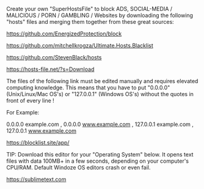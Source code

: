 Create your own "SuperHostsFile" to block ADS, SOCIAL-MEDIA / MALICIOUS / PORN / GAMBLING / Websites by downloading the following "hosts" files and merging them together from these great sources:

https://github.com/EnergizedProtection/block

https://github.com/mitchellkrogza/Ultimate.Hosts.Blacklist

https://github.com/StevenBlack/hosts

https://hosts-file.net/?s=Download

The files of the following link must be edited manually and requires elevated computing knowledge. This means that you have to put "0.0.0.0<SPACE>" (Unix/Linux/Mac OS's) or "127.0.0.1<SPACE>" (Windows OS's) without the quotes in front of every line !

For Example:

0.0.0.0 example.com , 0.0.0.0 www.example.com , 127.0.0.1 example.com , 127.0.0.1 www.example.com

https://blocklist.site/app/

TIP: Download this editor for your "Operating System" below. It opens text files with data 100MB+ in a few seconds, depending on your computer's CPU/RAM. Default Windoze OS editors crash or even fail.

https://sublimetext.com
